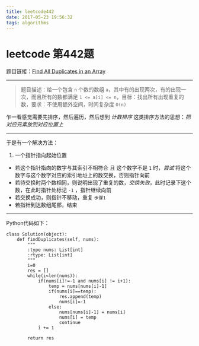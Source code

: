 ```yaml
---
title: leetcode442
date: 2017-05-23 19:56:32
tags: algorithms
---
```


leetcode 第442题
==============

题目链接：[Find All Duplicates in an Array](https://leetcode.com/problems/find-all-duplicates-in-an-array/#/description)

***

>题目描述：给一个包含 `n` 个数的数组 `a`，其中有的出现两次，有的出现一次，而且所有的数都满足 `1 <= a[i] <= n`，目标：找出所有出现重复的数，要求：不使用额外空间，时间复杂度 `O(n)`


乍一看感觉需要先排序，然后遍历，然后想到  _计数排序_ 这类排序方法的思想：_把对应元素放到对应位置上_

***
于是有一个解决方法：



1. 一个指针指向起始位置
- 若这个指针指向的数字与其索引不相符合 且 这个数字不是 `1` 时，_尝试_ 将这个数字与这个数字对应的索引地址上的数交换，否则指针向前
- 若待交换时两个数相同，则说明出现了重复的数，_交换失败_，此时记录下这个数，在此时指针处标记 `-1` ，指针继续向前
- 若交换成功，则指针不移动，重复 `步骤1`
- 若指针到达数组尾部，结束

***

Python代码如下：

    class Solution(object):
        def findDuplicates(self, nums):
            """
            :type nums: List[int]
            :rtype: List[int]
            """
            i=0
            res = []
            while(i<len(nums)):
                if(nums[i]!=-1 and nums[i] != i+1):
                    temp = nums[nums[i]-1]
                    if(nums[i]==temp):
                        res.append(temp)
                        nums[i]=-1
                    else:
                        nums[nums[i]-1] = nums[i]
                        nums[i] = temp
                        continue
                i += 1

            return res
